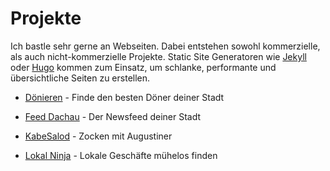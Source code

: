 # Projekte

Ich bastle sehr gerne an Webseiten. Dabei entstehen sowohl kommerzielle, als auch nicht-kommerzielle Projekte. Static Site Generatoren wie [Jekyll](https://jekyllrb.com/) oder [Hugo](https://gohugo.io/) kommen zum Einsatz, um schlanke, performante und übersichtliche Seiten zu erstellen.

* [Dönieren](https://doenieren.in/) - Finde den besten Döner deiner Stadt

* [Feed Dachau](https://feed-dachau.de/) - Der Newsfeed deiner Stadt

* [KabeSalod](https://kabesalod.de/) - Zocken mit Augustiner

* [Lokal Ninja](https://lokal.ninja/) - Lokale Geschäfte mühelos finden
